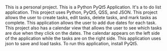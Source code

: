 This is a personal project.
This is a Python PyQt5 Application.
It's a to do list application.
This project uses Python, PyQt5, QSS, and JSON.
This project allows the user to create tasks, edit tasks, delete tasks, and mark tasks as complete.
This application allows the user to add due dates for each task.
This project also has a calendar view that allows the user to see which tasks are due when they click on the dates.
The calendar appears on the left side of the application while the tasks are on the right side.
This application uses json to save and load tasks.
To run this application, install PyQt5.
